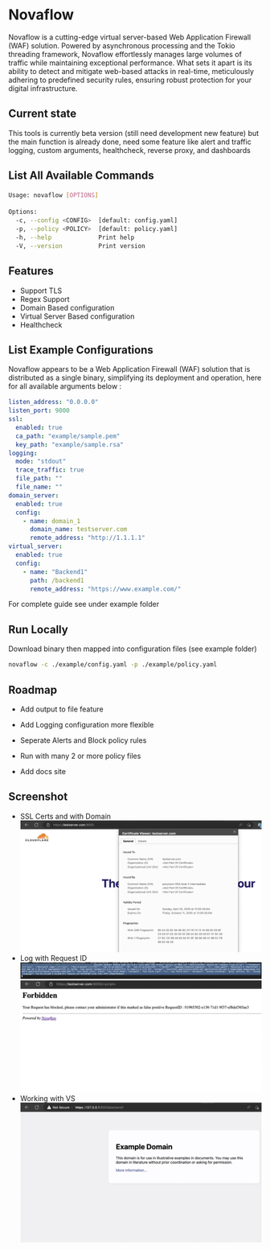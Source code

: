 
# Novaflow

Novaflow is a cutting-edge virtual server-based Web Application Firewall (WAF) solution. Powered by asynchronous processing and the Tokio threading framework, Novaflow effortlessly manages large volumes of traffic while maintaining exceptional performance. What sets it apart is its ability to detect and mitigate web-based attacks in real-time, meticulously adhering to predefined security rules, ensuring robust protection for your digital infrastructure.

## Current state
This tools is currently beta version (still need development new feature) but the main function is already done, need some feature like alert and traffic logging, custom arguments, healthcheck, reverse proxy, and dashboards


## List All Available Commands
```bash
Usage: novaflow [OPTIONS]

Options:
  -c, --config <CONFIG>  [default: config.yaml]
  -p, --policy <POLICY>  [default: policy.yaml]
  -h, --help             Print help
  -V, --version          Print version
```
## Features

- Support TLS
- Regex Support
- Domain Based configuration
- Virtual Server Based configuration
- Healthcheck


## List Example Configurations
Novaflow appears to be a Web Application Firewall (WAF) solution that is distributed as a single binary, simplifying its deployment and operation, here for all available arguments below :
```yaml
listen_address: "0.0.0.0"
listen_port: 9000
ssl:
  enabled: true
  ca_path: "example/sample.pem"
  key_path: "example/sample.rsa"
logging:
  mode: "stdout"
  trace_traffic: true
  file_path: ""
  file_name: ""
domain_server:
  enabled: true
  config:
    - name: domain_1
      domain_name: testserver.com
      remote_address: "http://1.1.1.1"
virtual_server:
  enabled: true
  config:
    - name: "Backend1"
      path: /backend1
      remote_address: "https://www.example.com/"
```
For complete guide see under example folder


## Run Locally

Download binary then mapped into configuration files (see example folder)
```bash
novaflow -c ./example/config.yaml -p ./example/policy.yaml
```


## Roadmap

- Add output to file feature

- Add Logging configuration more flexible

- Seperate Alerts and Block policy rules

- Run with many 2 or more policy files 

- Add docs site

## Screenshot

- SSL Certs and with Domain
![](https://raw.githubusercontent.com/DwiyanTech/novaflow/refs/heads/main/screenshot/ss_certs_works.png)
- Log with Request ID
![](https://raw.githubusercontent.com/DwiyanTech/novaflow/refs/heads/main/screenshot/ss_logwith_requestid.png)
![](https://raw.githubusercontent.com/DwiyanTech/novaflow/refs/heads/main/screenshot/ss_blocked.png)
- Working with VS
![](https://raw.githubusercontent.com/DwiyanTech/novaflow/refs/heads/main/screenshot/ss_withvs.png)